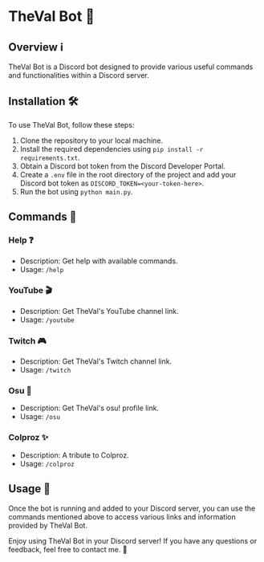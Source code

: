 # TheVal Bot 🤖

## Overview ℹ️

TheVal Bot is a Discord bot designed to provide various useful commands and functionalities within a Discord server.

## Installation 🛠️

To use TheVal Bot, follow these steps:

1. Clone the repository to your local machine.
2. Install the required dependencies using `pip install -r requirements.txt`.
3. Obtain a Discord bot token from the Discord Developer Portal.
4. Create a `.env` file in the root directory of the project and add your Discord bot token as `DISCORD_TOKEN=<your-token-here>`.
5. Run the bot using `python main.py`.

## Commands 💬

### Help ❓

- Description: Get help with available commands.
- Usage: `/help`

### YouTube 🎬

- Description: Get TheVal's YouTube channel link.
- Usage: `/youtube`

### Twitch 🎮

- Description: Get TheVal's Twitch channel link.
- Usage: `/twitch`

### Osu 🎵

- Description: Get TheVal's osu! profile link.
- Usage: `/osu`

### Colproz ✨

- Description: A tribute to Colproz.
- Usage: `/colproz`

## Usage 🚀

Once the bot is running and added to your Discord server, you can use the commands mentioned above to access various links and information provided by TheVal Bot.

Enjoy using TheVal Bot in your Discord server! If you have any questions or feedback, feel free to contact me. 📧
